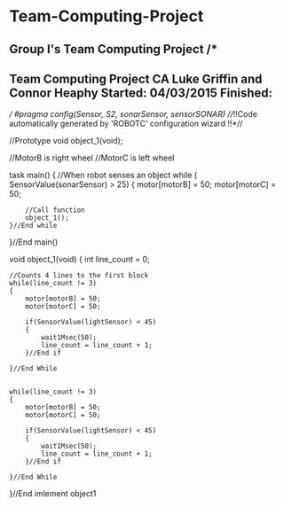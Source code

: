 # Team-Computing-Project
Group I's Team Computing Project
/* 
--------------------------------
Team Computing Project CA
Luke Griffin and Connor Heaphy
Started: 04/03/2015
Finished:
--------------------------------
*/
#pragma config(Sensor, S2,     sonarSensor,    sensorSONAR)
//*!!Code automatically generated by 'ROBOTC' configuration wizard               !!*//

//Prototype
void object_1(void);


//MotorB is right wheel
//MotorC is left wheel

task main()
{
	//When robot senses an object
	while ( SensorValue(sonarSensor) > 25)
	{
		motor[motorB] = 50;
		motor[motorC] = 50;	
		
		//Call function
		object_1();
	}//End while
	

}//End main()


void object_1(void)
{
	int line_count = 0;
	
	//Counts 4 lines to the first block
	while(line_count != 3)
	{
		motor[motorB] = 50;
		motor[motorC] = 50;
		
		if(SensorValue(lightSensor) < 45)
		{	
			wait1Msec(50);
			line_count = line_count + 1;
		}//End if

	}//End While
	
	
	while(line_count != 3)
	{
		motor[motorB] = 50;
		motor[motorC] = 50;
		
		if(SensorValue(lightSensor) < 45)
		{	
			wait1Msec(50);
			line_count = line_count + 1;
		}//End if

	}//End While

}//End imlement object1
